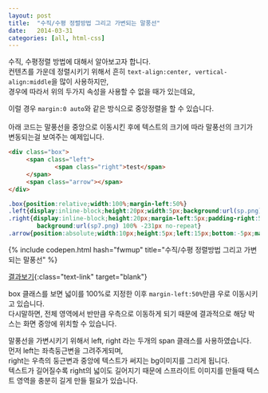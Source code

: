 ```yaml
---
layout: post
title:  "수직/수평 정렬방법 그리고 가변되는 말풍선"
date:   2014-03-31
categories: [all, html-css]
---
```


수직, 수평정렬 방법에 대해서 알아보고자 합니다.<br>
컨텐츠를 가운데 정렬시키기 위해서 흔히 ```text-align:center, vertical-align:middle```을 많이 사용하지만,<br>
경우에 따라서 위의 두가지 속성을 사용할 수 없을 때가 있는데요,<br>

이럴 경우 ```margin:0 auto```와 같은 방식으로 중앙정렬을 할 수 있습니다.<br><br>
아래 코드는 말풍선을 중앙으로 이동시킨 후에 텍스트의 크기에 따라 말풍선의 크기가 변동되는걸 보여주는 예제입니다.<br>

```html
<div class="box">
     <span class="left">
             <span class="right">test</span>
     </span>
     <span class="arrow"></span>
</div>
```

```css
.box{position:relative;width:100%;margin-left:50%}
.left{display:inline-block;height:20px;width:5px;background:url(sp.png) -892px -231px no-repeat}
.right{display:inline-block;height:20px;margin-left:5px;padding-right:5px;
        background:url(sp7.png) 100% -231px no-repeat}
.arrow{position:absolute;width:10px;height:5px;left:15px;bottom:-5px;margin-right:-5px;background:blue}
```

{% include codepen.html hash="fwmup" title="수직/수평 정렬방법 그리고 가변되는 말풍선" %}

[결과보기](http://codepen.io/anon/pen/PwqGBv){:class="text-link" target="blank"}
<br>

box 클래스를 보면 넓이를 100%로 지정한 이후 ```margin-left:50%```만큼 우로 이동시키고 있습니다.<br>
다시말하면, 전체 영역에서 반만큼 우측으로 이동하게 되기 때문에 결과적으로 해당 박스는 화면 중앙에 위치할 수 있습니다.<br>

말풍선을 가변시키기 위해서 left, right 라는 두개의 span 클래스를 사용하였습니다.<br>
먼저 left는 좌측둥근변을 그려주게되며,<br>
right는 우측의 둥근변과 중앙에 텍스트가 써지는 bg이미지를 그리게 됩니다.<br>
텍스트가 길어질수록 right의 넓이도 길어지기 때문에 스프라이트 이미지를 만들때 텍스트 영역을 충분히 길게 만들 필요가 있습니다.<br>
